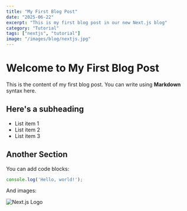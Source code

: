 ```yaml
---
title: "My First Blog Post"
date: "2025-06-22"
excerpt: "This is my first blog post in our new Next.js blog"
category: "Tutorial"
tags: ["nextjs", "tutorial"]
image: "/images/blog/nextjs.jpg"
---
```


# Welcome to My First Blog Post

This is the content of my first blog post. You can write using **Markdown** syntax here.

## Here's a subheading

- List item 1
- List item 2
- List item 3

## Another Section

You can add code blocks:

```javascript
console.log('Hello, world!');
```

And images:

![Next.js Logo](https://assets.vercel.com/image/upload/v1662098261/nextjs/Icon_light_background.png)
